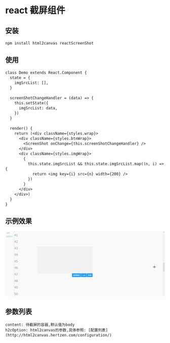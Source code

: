 # react 截屏组件

## 安装
    npm install html2canvas reactScreenShot
    
## 使用
    class Demo extends React.Component {
      state = {
        imgSrcList: [],
      }
    
      screenShotChangeHandler = (data) => {
        this.setState({
          imgSrcList: data,
        })
      }
    
      render() {
        return (<div className={styles.wrap}>
          <div className={styles.btnWrap}>
            <ScreenShot onChange={this.screenShotChangeHandler} />
          </div>
          <div className={styles.imgWrap}>
            {
              this.state.imgSrcList && this.state.imgSrcList.map((n, i) => {
                return <img key={i} src={n} width={200} />
              })
            }
          </div>
        </div>)
      }
    }
    
## 示例效果
![avatar](./demo.png)


## 参数列表
    content: 待截屏的容器,默认值为body
    h2cOption: html2canvas的参数,具体参照: [配置列表](http://html2canvas.hertzen.com/configuration/)
    
    
